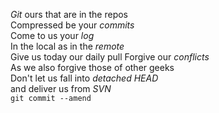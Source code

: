 <p><em>Git</em> ours that are in the repos<br />
Compressed be your <em>commits</em><br />
Come to us your <em>log</em><br />
In the local as in the <em>remote</em><br />
Give us today our daily pull
Forgive our <em>conflicts</em><br />
As we also forgive those of other geeks<br />
Don't let us fall into <em>detached HEAD</em><br />
and deliver us from <em>SVN</em><br />
<code>git commit --amend</code></p>